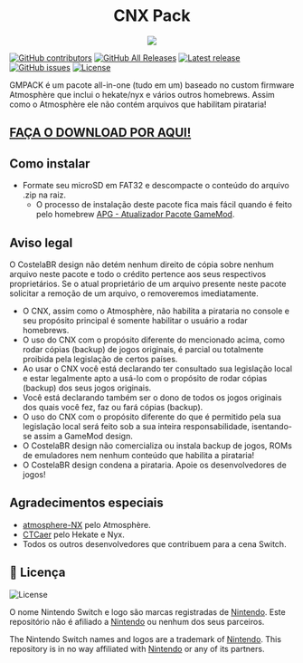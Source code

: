 
<h1 align="center">CNX Pack</h1>

<div align="center">
<img src="./images/bootlogo.bmp" alight-itens="center">
</div>

[![GitHub contributors](https://img.shields.io/github/contributors/amsnx/cnx)](https://github.com/amsnx/cnx/graphs/contributors)
[![GitHub All Releases](https://img.shields.io/github/downloads/amsnx/cnx/total)](https://github.com/amsnx/cnx/releases)
[![Latest release](https://img.shields.io/github/v/release/amsnx/cnx)](https://github.com/amsnx/cnx/releases)
[![GitHub issues](https://img.shields.io/github/issues/amsnx/cnx)](https://github.com/amsnx/cnx/issues)
[![License](https://img.shields.io/badge/License-GPLv3-blue.svg)](https://www.gnu.org/licenses/gpl-3.0.en.html)

GMPACK é um pacote all-in-one (tudo em um) baseado no custom firmware Atmosphère que inclui o hekate/nyx e vários outros homebrews. Assim como o Atmosphère ele não contém arquivos que habilitam pirataria!

## **[FAÇA O DOWNLOAD POR AQUI!](https://github.com/amsnx/cnx/releases/latest)**

## Como instalar
- Formate seu microSD em FAT32 e descompacte o conteúdo do arquivo .zip na raiz.
  - O processo de instalação deste pacote fica mais fácil quando é feito pelo homebrew [APG - Atualizador Pacote GameMod](https://github.com/amsnx/cnx-updater).

## Aviso legal
O CostelaBR design não detém nenhum direito de cópia sobre nenhum arquivo neste pacote e todo o crédito pertence aos seus respectivos proprietários. Se o atual proprietário de um arquivo presente neste pacote solicitar a remoção de um arquivo, o removeremos imediatamente.

- O CNX, assim como o Atmosphère, não habilita a pirataria no console e seu propósito principal é somente habilitar o usuário a rodar homebrews.
- O uso do CNX com o propósito diferente do mencionado acima, como rodar cópias (backup) de jogos originais, é parcial ou totalmente proibida pela legislação de certos países.
- Ao usar o CNX você está declarando ter consultado sua legislação local e estar legalmente apto a usá-lo com o propósito de rodar cópias (backup) dos seus jogos originais.
- Você está declarando também ser o dono de todos os jogos originais dos quais você fez, faz ou fará cópias (backup).
- O uso do CNX com o propósito diferente do que é permitido pela sua legislação local será feito sob a sua inteira responsabilidade, isentando-se assim a GameMod design.
- O CostelaBR design não comercializa ou instala backup de jogos, ROMs de emuladores nem nenhum conteúdo que habilita a pirataria!
- O CostelaBR design condena a pirataria. Apoie os desenvolvedores de jogos!

## Agradecimentos especiais
- [atmosphere-NX](https://github.com/atmosphere-NX/Atmosphere/) pelo Atmosphère.
- [CTCaer](https://github.com/CTCaer/hekate/) pelo Hekate e Nyx.
- Todos os outros desenvolvedores que contribuem para a cena Switch.

## 📝 Licença

![License](https://img.shields.io/badge/License-GPLv3-blue.svg)

O nome Nintendo Switch e logo são marcas registradas de [Nintendo](https://github.com/Nintendo). Este repositório não é afiliado a [Nintendo](https://github.com/Nintendo) ou nenhum dos seus parceiros.

The Nintendo Switch names and logos are a trademark of [Nintendo](https://github.com/Nintendo). This repository is in no way affiliated with [Nintendo](https://github.com/Nintendo) or any of its partners.
